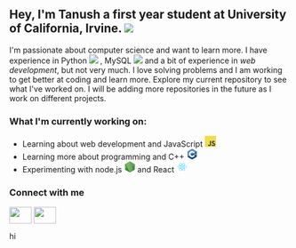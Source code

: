 
## Hey, I'm Tanush a first year student at University of California, Irvine. <img src="https://media.giphy.com/media/hvRJCLFzcasrR4ia7z/giphy.gif" width="25px">
I'm passionate about computer science and want to learn more. I have experience in Python
<img height='20' src="https://cdn.worldvectorlogo.com/logos/python-5.svg"> , MySQL <img height='20' src="https://freepikpsd.com/file/2019/11/210889_mysql-logo-transparent-png-Images.png"> and a bit of experience in *web development*, but not very much.
I love solving problems and I am working to get better at coding and learn more. Explore my current repository to see what I've worked on. I will be adding more repositories
in the future as I work on different projects.

### What I'm currently working on:
- Learning about web development and JavaScript  <code><img height="20" src="https://raw.githubusercontent.com/github/explore/80688e429a7d4ef2fca1e82350fe8e3517d3494d/topics/javascript/javascript.png"></code>  
- Learning more about programming and C++ <code><img height="20" src="https://raw.githubusercontent.com/github/explore/80688e429a7d4ef2fca1e82350fe8e3517d3494d/topics/cpp/cpp.png"></code>  
- Experimenting with node.js <code><img height="20" src="https://raw.githubusercontent.com/github/explore/80688e429a7d4ef2fca1e82350fe8e3517d3494d/topics/nodejs/nodejs.png"></code> and React <code><img height="20" src="https://raw.githubusercontent.com/github/explore/80688e429a7d4ef2fca1e82350fe8e3517d3494d/topics/react/react.png"></code>  

### Connect with me
<a href="https://linkedin.com/in/tanush-goel-51493b222" target="blank"><img align="center" src="https://raw.githubusercontent.com/rahuldkjain/github-profile-readme-generator/master/src/images/icons/Social/linked-in-alt.svg"  height="30" width="40" /></a>
<a href="https://instagram.com/tanushgoel03" target="blank"><img align="center" src="https://raw.githubusercontent.com/rahuldkjain/github-profile-readme-generator/master/src/images/icons/Social/instagram.svg" height="30" width="40" /></a>


hi

